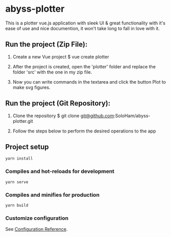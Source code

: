 # abyss-plotter
This is a plotter vue.js application with sleek UI & great functionality with it's ease of use and nice documention, 
it won't take long to fall in love with it.

## Run the project (Zip File):
1. Create a new Vue project
$ vue create plotter

2. After the project is created, open the 'plotter' folder and replace the folder 'src' with the one in my zip file.

3. Now you can write commands in the textarea and click the button Plot to make svg figures.

## Run the project (Git Repository):
1. Clone the repository
$ git clone git@github.com:SoloHam/abyss-plotter.git

2. Follow the steps below to perform the desired operations to the app

## Project setup
```
yarn install
```

### Compiles and hot-reloads for development
```
yarn serve
```

### Compiles and minifies for production
```
yarn build
```

### Customize configuration
See [Configuration Reference](https://cli.vuejs.org/config/).
